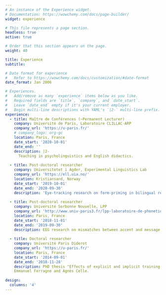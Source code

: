 ```yaml
---
# An instance of the Experience widget.
# Documentation: https://wowchemy.com/docs/page-builder/
widget: experience

# This file represents a page section.
headless: true
active: true

# Order that this section appears on the page.
weight: 40

title: Experience
subtitle:

# Date format for experience
#   Refer to https://wowchemy.com/docs/customization/#date-format
date_format: Jan 2006

# Experiences.
#   Add/remove as many `experience` items below as you like.
#   Required fields are `title`, `company`, and `date_start`.
#   Leave `date_end` empty if it's your current employer.
#   Begin multi-line descriptions with YAML's `|2-` multi-line prefix.
experience:
  - title: Maître de Conférences (~Permanent Lecturer)
    company: Université de Paris, Laboratoire CLILLAC-ARP
    company_url: 'https://u-paris.fr/'
    # company_logo: org-gc
    location: Paris, France
    date_start: '2020-10-01'
    date_end: ''
    description: |2-
      Teaching in psycholinguistics and English didactics.
        
  - title: Post-doctoral researcher
    company: Universitetet i Agder, Experimental Linguistics Lab
    company_url: 'https://ell.uia.no/'
    location: Kristiansand, Norway
    date_start: '2019-10-01'
    date_end: '2020-09-30'
    description: 'Eye-tracking research on form-priming in bilingual reading.'
    
  - title: Post-doctoral researcher
    company: Université Sorbonne Nouvelle, LPP
    company_url: 'http://www.univ-paris3.fr/lpp-laboratoire-de-phonetique-et-phonologie-umr-7018-279.kjsp'
    location: Paris, France
    date_start: '2018-11-01'
    date_end: '2019-09-30'
    description: EEG research on mismatches between accent and message.
    
  - title: Doctoral researcher
    company: Université Paris Diderot
    company_url: 'https://u-paris.fr/'
    location: Paris, France
    date_start: '2014-09-01'
    date_end: '2018-11-28'
    description: PhD thesis "Effects of explicit and implicit training on the acquisition of English syntax by French learners: an ERP study" under the supervision of 
    Emmanuel Ferragne and Agnès Celle.
     
design:
  columns: '4'
---
```

